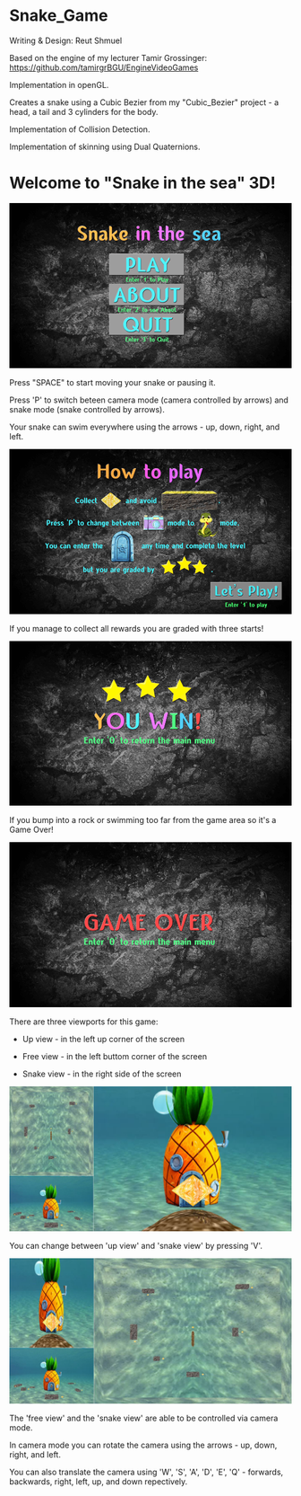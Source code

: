 # Snake_Game

Writing & Design: Reut Shmuel

Based on the engine of my lecturer Tamir Grossinger: https://github.com/tamirgrBGU/EngineVideoGames

Implementation in openGL.

Creates a snake using a Cubic Bezier from my "Cubic_Bezier" project - a head, a tail and 3 cylinders for the body.

Implementation of Collision Detection.

Implementation of skinning using Dual Quaternions.


# Welcome to "Snake in the sea" 3D!

![alt text](https://raw.githubusercontent.com/reututy/Snake_Game/master/res/textures/MainMenu0-min.png)

Press "SPACE" to start moving your snake or pausing it.

Press 'P' to switch beteen camera mode (camera controlled by arrows) and snake mode (snake controlled by arrows).

Your snake can swim everywhere using the arrows - up, down, right, and left.

![alt text](https://raw.githubusercontent.com/reututy/Snake_Game/master/res/textures/HowToPlay0-min.png)

If you manage to collect all rewards you are graded with three starts!

![alt text](https://raw.githubusercontent.com/reututy/Snake_Game/master/res/textures/WinStar3-min.png)

If you bump into a rock or swimming too far from the game area so it's a Game Over!

![alt text](https://github.com/reututy/Snake_Game/blob/master/res/textures/GameOver-min.png)

There are three viewports for this game:

- Up view - in the left up corner of the screen

- Free view - in the left buttom corner of the screen

- Snake view - in the right side of the screen

![alt text](https://raw.githubusercontent.com/reututy/Snake_Game/master/res/textures/three_views1.png)

You can change between 'up view' and 'snake view' by pressing 'V'.

![alt text](https://raw.githubusercontent.com/reututy/Snake_Game/master/res/textures/three_views2.png)

The 'free view' and the 'snake view' are able to be controlled via camera mode.

In camera mode you can rotate the camera using the arrows - up, down, right, and left.

You can also translate the camera using 'W', 'S', 'A', 'D', 'E', 'Q' - forwards, backwards, right, left, up, and down repectively.

